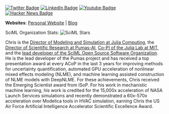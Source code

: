 [![Twitter Badge](https://img.shields.io/badge/Twitter-Profile-informational?style=flat&logo=twitter&logoColor=white&color=1CA2F1)](https://twitter.com/ChrisRackauckas)
[![LinkedIn Badge](https://img.shields.io/badge/LinkedIn-Profile-informational?style=flat&logo=linkedin&logoColor=white&color=0D76A8)](https://www.linkedin.com/in/ChrisRackauckas/)
[![Youtube Badge](https://img.shields.io/youtube/channel/views/UCugBGdUbn6PeH03iPZtr-JQ?style=social)](https://www.youtube.com/channel/UCugBGdUbn6PeH03iPZtr-JQ/featured)
[![Hacker News Badge](https://img.shields.io/hackernews/user-karma/ChrisRackauckas?style=social)](https://news.ycombinator.com/user?id=ChrisRackauckas)

**Websites**: [Personal Website](https://chrisrackauckas.com/) | [Blog](http://www.stochasticlifestyle.com/)

SciML Organization Stats: ![SciML Stars](https://img.shields.io/github/stars/SciML?style=social)

Chris is the [Director of Modeling and Simulation at Julia Computing](https://juliacomputing.com/), the 
[Director of Scientific Research at Pumas-AI](https://pumas.ai/), [Co-PI of the Julia Lab at MIT](https://julia.mit.edu/), and 
the [lead developer of the SciML Open Source Software Organization](https://sciml.ai/). He is the lead developer of the Pumas 
project and has received a top presentation award at every ACoP in the last 3 years for improving methods for uncertainty 
quantification, automated GPU acceleration of nonlinear mixed effects modeling (NLME), and machine learning assisted 
construction of NLME models with DeepNLME. For these achievements, Chris received the Emerging Scientist award from ISoP. 
For his work in mechanistic machine learning, his work is credited for the 15,000x acceleration of NASA Launch Services 
simulations and recently demonstrated a 60x-570x acceleration over Modelica tools in HVAC simulation, earning Chris the US 
Air Force Artificial Intelligence Accelerator Scientific Excellence Award.

